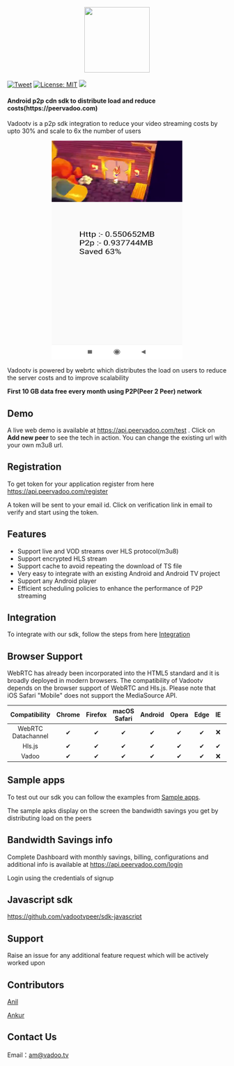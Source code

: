 <p align="center">
<img src="https://github.com/vadootvpeer/sdk-android/raw/master/logo.jpg"  width="150" height="150">  
</p> 

[![Tweet](https://img.shields.io/twitter/url/http/shields.io.svg?style=social)](https://twitter.com/intent/tweet?url=https%3A%2F%2Fgithub.com%2Fvadootvpeer%2Fsdk-android&via=Vadoobot&text=Android%20Sdk%20to%20reduce%20video%20streaming%20costs%20by%2090%25&hashtags=cdn%2Cp2p%2Cvideo%2Cott%2Clive%2Cstreaming%2Candroid) [![License: MIT](https://img.shields.io/badge/License-MIT-yellow.svg)](https://github.com/vadootvpeer/sdk-android/blob/master/LICENSE) ![](https://img.shields.io/badge/API-19%2B-brightgreen.svg?style=flat)

<h4>Android p2p cdn sdk to distribute load and reduce costs(https://peervadoo.com)</h4>

Vadootv is a p2p sdk integration to reduce your video streaming costs by upto 30% and scale to 6x the number of users

<p align="center">
<img src="Vadoo_player.jpg"  width="300" height="500">
</p>

Vadootv is powered by webrtc which distributes the load on users to reduce the server costs and to improve scalability

**First 10 GB data free every month using P2P(Peer 2 Peer) network** 

## Demo 

A live web demo is available at https://api.peervadoo.com/test . Click on **Add new peer** to see the tech in action. You can change the existing url with your own m3u8 url.

## Registration

To get token for your application register from here https://api.peervadoo.com/register 

A token will be sent to your email id. Click on verification link in email to verify and start using the token.

## Features
- Support live and VOD streams over HLS protocol(m3u8)
- Support encrypted HLS stream
- Support cache to avoid repeating the download of TS file
- Very easy to integrate with an existing Android and Android TV project
- Support any Android player
- Efficient scheduling policies to enhance the performance of P2P streaming

## Integration

To integrate with our sdk, follow the steps from here [Integration](Integration.md)

## Browser Support
WebRTC has already been incorporated into the HTML5 standard and it is broadly deployed in modern browsers. The compatibility of Vadootv depends on the browser support of WebRTC and Hls.js. Please note that iOS Safari "Mobile" does not support the MediaSource API.

 Compatibility|Chrome | Firefox | macOS Safari| Android | Opera | Edge | IE | iOS Safari | 
:-: | :-: | :-: | :-: | :-: | :-: | :-:| :-:| :-:
WebRTC Datachannel | ✔ | ✔ | ✔ | ✔ | ✔ | ✔ | ❌ | ✔ |
Hls.js | ✔ | ✔ | ✔ | ✔ | ✔ | ✔ | ✔ | ❌ |
Vadoo | ✔ | ✔ | ✔ | ✔ | ✔ | ✔ | ❌ | ❌ |

## Sample apps

To test out our sdk you can follow the examples from [Sample apps](sample_apps). 

The sample apks display on the screen the bandwidth savings you get by distributing load on the peers 

## Bandwidth Savings info

Complete Dashboard with monthly savings, billing, configurations and additional info is available at https://api.peervadoo.com/login 

Login using the credentials of signup

## Javascript sdk

https://github.com/vadootvpeer/sdk-javascript

## Support

Raise an issue for any additional feature request which will be actively worked upon

## Contributors

[Anil](https://github.com/Anil-matcha)

[Ankur](https://github.com/ncodepro)

## Contact Us
Email：am@vadoo.tv
